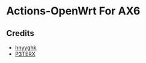 

# Actions-OpenWrt For  AX6






## Credits

- [hnyyghk](https://github.com/hnyyghk/AX6-Actions-OpenWrt)
- [P3TERX](https://github.com/P3TERX/Actions-OpenWrt)
